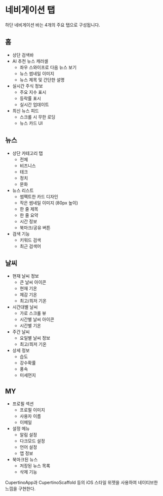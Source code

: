 # 네비게이션 탭

하단 네비게이션 바는 4개의 주요 탭으로 구성됩니다.

## 홈

- 상단 검색바
- AI 추천 뉴스 캐러셀
  - 좌우 스와이프로 다음 뉴스 보기
  - 뉴스 썸네일 이미지
  - 뉴스 제목 및 간단한 설명
- 실시간 주식 정보
  - 주요 지수 표시
  - 등락률 표시
  - 실시간 업데이트
- 최신 뉴스 피드
  - 스크롤 시 무한 로딩
  - 뉴스 카드 UI

## 뉴스

- 상단 카테고리 탭
  - 전체
  - 비즈니스
  - 테크
  - 정치
  - 문화
- 뉴스 리스트
  - 썸팩트한 카드 디자인
  - 작은 썸네일 이미지 (80px 높이)
  - 한 줄 제목
  - 한 줄 요약
  - 시간 정보
  - 북마크/공유 버튼
- 검색 기능
  - 키워드 검색
  - 최근 검색어

## 날씨

- 현재 날씨 정보
  - 큰 날씨 아이콘
  - 현재 기온
  - 체감 기온
  - 최고/최저 기온
- 시간대별 날씨
  - 가로 스크롤 뷰
  - 시간별 날씨 아이콘
  - 시간별 기온
- 주간 날씨
  - 요일별 날씨 정보
  - 최고/최저 기온
- 상세 정보
  - 습도
  - 강수확률
  - 풍속
  - 미세먼지

## MY

- 프로필 섹션
  - 프로필 이미지
  - 사용자 이름
  - 이메일
- 설정 메뉴
  - 알림 설정
  - 다크모드 설정
  - 언어 설정
  - 앱 정보
- 북마크된 뉴스
  - 저장된 뉴스 목록
  - 삭제 기능


CupertinoApp과 CupertinoScaffold 등의 iOS 스타일 위젯을 사용하여 네이티브한 느낌을 구현한다.
